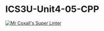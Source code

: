 # ICS3U-Unit4-05-CPP

[![Mr Coxall's Super Linter](https://github.com/CristianoSellitto/ICS3U-Unit4-05-CPP/workflows/Mr%20Coxall's%20Super%20Linter/badge.svg)](https://github.com/CristianoSellitto/ICS3U-Unit4-05-CPP/actions/)

